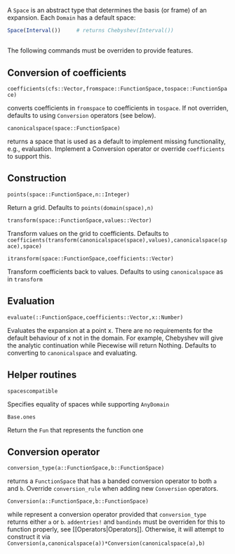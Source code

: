A `Space` is an abstract type that determines the basis (or frame) of an expansion.  Each `Domain` has a default space:

```julia
Space(Interval())     # returns Chebyshev(Interval())
```


##


The following commands must be overriden to provide features.


## Conversion of coefficients


`coefficients(cfs::Vector,fromspace::FunctionSpace,tospace::FunctionSpace)`

converts coefficients in `fromspace` to coefficients in `tospace`.  If not overriden, defaults to using `Conversion` operators (see below).

`canonicalspace(space::FunctionSpace)`

returns a space that is used as a default to implement missing functionality, e.g., evaluation.  Implement a Conversion operator or override `coefficients` to support this.



## Construction

`points(space::FunctionSpace,n::Integer)`

Return a grid.  Defaults to `points(domain(space),n)`

`transform(space::FunctionSpace,values::Vector)`

Transform values on the grid to coefficients. Defaults to `coefficients(transform(canonicalspace(space),values),canonicalspace(space),space)`


`itransform(space::FunctionSpace,coefficients::Vector)`

Transform coefficients back to values.  Defaults to using `canonicalspace` as in `transform`

## Evaluation

`evaluate(::FunctionSpace,coefficients::Vector,x::Number)`

Evaluates the expansion at a point x.  There are no requirements for the default behaviour of x not in the domain.  For example, Chebyshev will give the analytic continuation while Piecewise will return Nothing.  Defaults to converting to `canonicalspace` and evaluating.


## Helper routines

`spacescompatible`

Specifies equality of spaces while supporting `AnyDomain`

`Base.ones`

Return the `Fun` that represents the function one

## Conversion operator

`conversion_type(a::FunctionSpace,b::FunctionSpace)`

returns a `FunctionSpace` that has a banded conversion operator to both `a` and `b`.  Override `conversion_rule` when adding new `Conversion` operators.

`Conversion(a::FunctionSpace,b::FunctionSpace)`

while represent a conversion operator provided that `conversion_type` returns either `a` or `b`.  `addentries!` and `bandinds` must be overriden for this to function properly, see [[Operators|Operators]].  Otherwise, it will attempt to construct it via `Conversion(a,canonicalspace(a))*Conversion(canonicalspace(a),b)`
